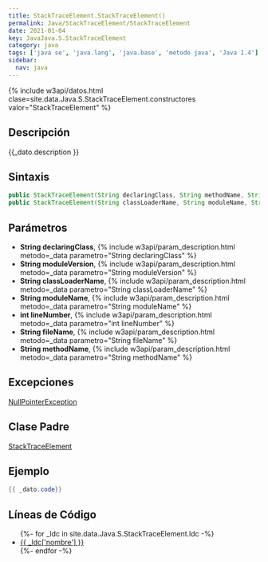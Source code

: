 ```yaml
---
title: StackTraceElement.StackTraceElement()
permalink: Java/StackTraceElement/StackTraceElement
date: 2021-01-04
key: JavaJava.S.StackTraceElement
category: java
tags: ['java se', 'java.lang', 'java.base', 'metodo java', 'Java 1.4']
sidebar: 
  nav: java
---
```


{% include w3api/datos.html clase=site.data.Java.S.StackTraceElement.constructores valor="StackTraceElement" %}

## Descripción
{{_dato.description }}

## Sintaxis
~~~java
public StackTraceElement(String declaringClass, String methodName, String fileName, int lineNumber)
public StackTraceElement(String classLoaderName, String moduleName, String moduleVersion, String declaringClass, String methodName, String fileName, int lineNumber)
~~~

## Parámetros
* **String declaringClass**,  {% include w3api/param_description.html metodo=_data parametro="String declaringClass" %}
* **String moduleVersion**,  {% include w3api/param_description.html metodo=_data parametro="String moduleVersion" %}
* **String classLoaderName**,  {% include w3api/param_description.html metodo=_data parametro="String classLoaderName" %}
* **String moduleName**,  {% include w3api/param_description.html metodo=_data parametro="String moduleName" %}
* **int lineNumber**,  {% include w3api/param_description.html metodo=_data parametro="int lineNumber" %}
* **String fileName**,  {% include w3api/param_description.html metodo=_data parametro="String fileName" %}
* **String methodName**,  {% include w3api/param_description.html metodo=_data parametro="String methodName" %}

## Excepciones
[NullPointerException](/Java/NullPointerException/)

## Clase Padre
[StackTraceElement](/Java/StackTraceElement/)

## Ejemplo
~~~java
{{ _dato.code}}
~~~

## Líneas de Código
<ul>
{%- for _ldc in site.data.Java.S.StackTraceElement.ldc -%}
   <li>
       <a href="{{_ldc['url'] }}">{{ _ldc['nombre'] }}</a>
   </li>
{%- endfor -%}
</ul>
